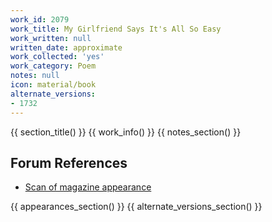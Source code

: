 ```yaml
---
work_id: 2079
work_title: My Girlfriend Says It's All So Easy
work_written: null
written_date: approximate
work_collected: 'yes'
work_category: Poem
notes: null
icon: material/book
alternate_versions:
- 1732
---
```


{{ section_title() }}
{{ work_info() }}
{{ notes_section() }}
## Forum References
- [Scan of magazine appearance](https://bukowskiforum.com/threads/midatlantic-vol-3-no-11-1979.11096/)

{{ appearances_section() }}
{{ alternate_versions_section() }}